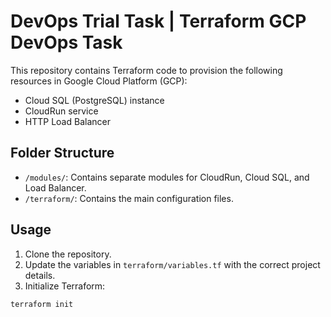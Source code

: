 # DevOps Trial Task | Terraform GCP DevOps Task

This repository contains Terraform code to provision the following resources in Google Cloud Platform (GCP):

- Cloud SQL (PostgreSQL) instance
- CloudRun service
- HTTP Load Balancer

## Folder Structure

- `/modules/`: Contains separate modules for CloudRun, Cloud SQL, and Load Balancer.
- `/terraform/`: Contains the main configuration files.

## Usage

1. Clone the repository.
2. Update the variables in `terraform/variables.tf` with the correct project details.
3. Initialize Terraform:

```bash
terraform init
